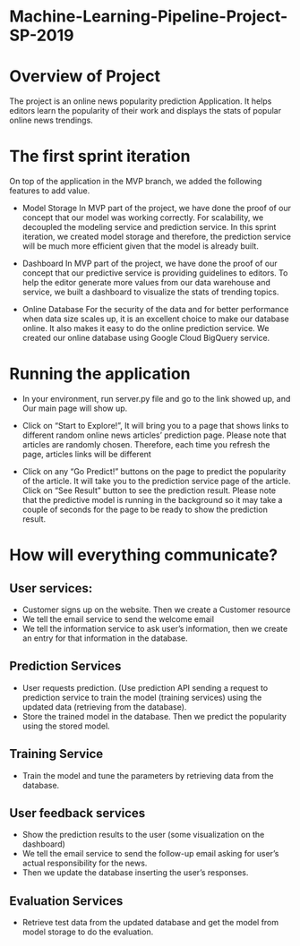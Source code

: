 # Machine-Learning-Pipeline-Project-SP-2019

# Overview of Project 

The project is an online news popularity prediction Application. It helps editors learn the popularity of their work and displays the stats of popular online news trendings.

# The first sprint iteration 
On top of the application in the MVP branch, we added the following features to add value.
* Model Storage 
In MVP part of the project, we have done the proof of our concept that our model was working correctly. For scalability, we decoupled the modeling service and prediction service. In this sprint iteration, we created model storage and therefore, the prediction service will be much more efficient given that the model is already built.

* Dashboard 
In MVP part of the project, we have done the proof of our concept that our predictive service is providing guidelines to editors. To help the editor generate more values from our data warehouse and service, we built a dashboard to visualize the stats of trending topics.

* Online Database 
 For the security of the data and for better performance when data size scales up, it is an excellent choice to make our database online. It also makes it easy to do the online prediction service. We created our online database using Google Cloud BigQuery service.
 
# Running the application
* In your environment, run server.py file and go to the link showed up, and Our main page will show up.

* Click on “Start to Explore!”, It will bring you to a page that shows links to different random online news articles’ prediction page. Please note that articles are randomly chosen. Therefore, each time you refresh the page, articles links will be different

* Click on any “Go Predict!” buttons on the page to predict the popularity of the article. It will take you to the prediction service page of the article. Click on “See Result” button to see the prediction result. Please note that the predictive model is running in the background so it may take a couple of seconds for the page to be ready to show the prediction result.



# How will everything communicate?
## User services:
*  Customer signs up on the website. Then we create a Customer resource
*  We tell the email service to send the welcome email
*  We tell the information service to ask user’s information, then we create an entry for that information in the database.
## Prediction Services
* User requests prediction. (Use prediction API sending a request to prediction service to train the model (training services) using the updated data (retrieving from the database).
* Store the trained model in the database. Then we predict the popularity using the stored model.
## Training Service
* Train the model and tune the parameters by retrieving data from the database.
## User feedback services
* Show the prediction results to the user (some visualization on the dashboard)
* We tell the email service to send the follow-up email asking for user’s actual responsibility for the news. 
* Then we update the database inserting the user’s responses.
## Evaluation Services
* Retrieve test data from the updated database and get the model from model storage to do the evaluation.

